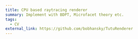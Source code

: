 ```yaml
---
title: CPU based raytracing renderer
summary: Implement with BDPT, Microfacet theory etc.
tags:
  - CV
external_link: https://github.com/bobhansky/TutuRenderer
---
```

